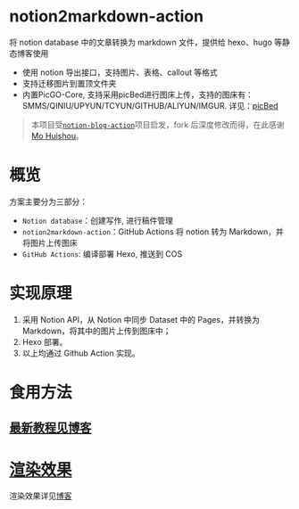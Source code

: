 # notion2markdown-action

将 notion database 中的文章转换为 markdown 文件，提供给 hexo、hugo 等静态博客使用

- 使用 notion 导出接口，支持图片、表格、callout 等格式
- 支持迁移图片到置顶文件夹
- 内置PicGO-Core, 支持采用picBed进行图床上传，支持的图床有：SMMS/QINIU/UPYUN/TCYUN/GITHUB/ALIYUN/IMGUR. 详见：[picBed](https://picgo.github.io/PicGo-Core-Doc/zh/guide/config.html#picbed)

> 本项目受[`notion-blog-action`](https://github.com/mohuishou/notion-blog-actions)项目启发，fork 后深度修改而得，在此感谢[Mo Huishou](https://github.com/mohuishou)。

# 概览

方案主要分为三部分：

- `Notion database`：创建写作, 进行稿件管理
- `notion2markdown-action`：GitHub Actions 将 notion 转为 Markdown，并将图片上传图床
- `GitHub Actions`: 编译部署 Hexo, 推送到 COS

# 实现原理

1. 采用 Notion API，从 Notion 中同步 Dataset 中的 Pages，并转换为 Markdown，将其中的图片上传到图床中；
2. Hexo 部署。
3. 以上均通过 Github Action 实现。

# 食用方法

## [最新教程见博客](https://blog.cuger.cn/p/634642fd/)


# [渲染效果](https://blog.cuger.cn/p/634642fd/#%E6%B8%B2%E6%9F%93%E6%95%88%E6%9E%9C)
渲染效果详见[博客](https://blog.cuger.cn/p/634642fd/#%E6%B8%B2%E6%9F%93%E6%95%88%E6%9E%9C)

